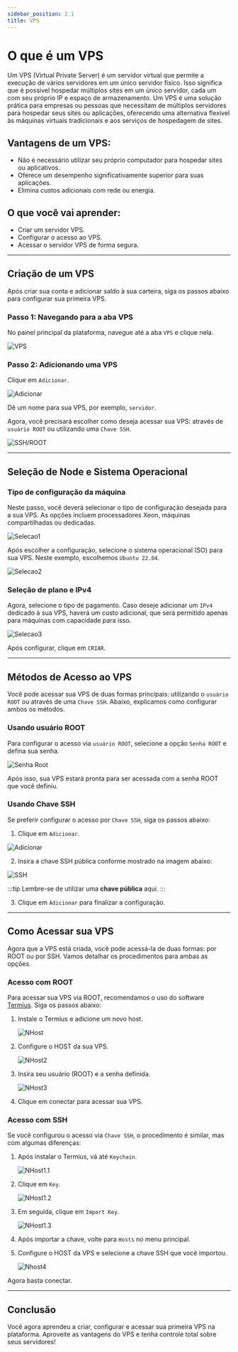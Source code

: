 ```yaml
---
sidebar_position: 2.1
title: VPS
---
```


# O que é um VPS

Um VPS (Virtual Private Server) é um servidor virtual que permite a execução de vários servidores em um único servidor físico. Isso significa que é possível hospedar múltiplos sites em um único servidor, cada um com seu próprio IP e espaço de armazenamento. Um VPS é uma solução prática para empresas ou pessoas que necessitam de múltiplos servidores para hospedar seus sites ou aplicações, oferecendo uma alternativa flexível às máquinas virtuais tradicionais e aos serviços de hospedagem de sites.

## Vantagens de um VPS:

- Não é necessário utilizar seu próprio computador para hospedar sites ou aplicativos.
- Oferece um desempenho significativamente superior para suas aplicações.
- Elimina custos adicionais com rede ou energia.

## O que você vai aprender:

- Criar um servidor VPS.
- Configurar o acesso ao VPS.
- Acessar o servidor VPS de forma segura.

---

## Criação de um VPS

Após criar sua conta e adicionar saldo à sua carteira, siga os passos abaixo para configurar sua primeira VPS.

### Passo 1: Navegando para a aba VPS

No painel principal da plataforma, navegue até a aba `VPS` e clique nela.

![VPS](../static/img/prints/vps/vps.png)

### Passo 2: Adicionando uma VPS

Clique em `Adicionar`.

![Adicionar](../static/img/prints/vps/adicionar-vps.png)

Dê um nome para sua VPS, por exemplo, `servidor`.

Agora, você precisará escolher como deseja acessar sua VPS: através de `usuário ROOT` ou utilizando uma `Chave SSH`.

![SSH/ROOT](../static/img/prints/vps/ssh-ou-root.png)

---

## Seleção de Node e Sistema Operacional

### Tipo de configuração da máquina

Neste passo, você deverá selecionar o tipo de configuração desejada para a sua VPS. As opções incluem processadores Xeon, máquinas compartilhadas ou dedicadas.

![Selecao1](../static/img/prints/vps/datacenter-1.png)

Após escolher a configuração, selecione o sistema operacional (SO) para sua VPS. Neste exemplo, escolhemos `Ubuntu 22.04`.

![Selecao2](../static/img/prints/vps/sistema.png)

### Seleção de plano e IPv4

Agora, selecione o tipo de pagamento. Caso deseje adicionar um `IPv4` dedicado à sua VPS, haverá um custo adicional, que será permitido apenas para máquinas com capacidade para isso.

![Selecao3](../static/img/prints/vps/plano.png)

Após configurar, clique em `CRIAR`.

---

## Métodos de Acesso ao VPS

Você pode acessar sua VPS de duas formas principais: utilizando o `usuário ROOT` ou através de uma `Chave SSH`. Abaixo, explicamos como configurar ambos os métodos.

### Usando usuário ROOT

Para configurar o acesso via `usuário ROOT`, selecione a opção `Senha ROOT` e defina sua senha.

![Senha Root](../static/img/prints/vps/senha-root.png)

Após isso, sua VPS estará pronta para ser acessada com a senha ROOT que você definiu.

### Usando Chave SSH

Se preferir configurar o acesso por `Chave SSH`, siga os passos abaixo:

1. Clique em `Adicionar`.

![Adicionar](../static/img/prints/vps/adicionar-chave.png)

2. Insira a chave SSH pública conforme mostrado na imagem abaixo:

![SSH](../static/img/prints/vps/chave-shh.png)

:::tip
Lembre-se de utilizar uma **chave pública** aqui.
:::

3. Clique em `Adicionar` para finalizar a configuração.

---

## Como Acessar sua VPS

Agora que a VPS está criada, você pode acessá-la de duas formas: por ROOT ou por SSH. Vamos detalhar os procedimentos para ambas as opções.

### Acesso com ROOT

Para acessar sua VPS via ROOT, recomendamos o uso do software [Termius](https://termius.com/). Siga os passos abaixo:

1. Instale o Termius e adicione um novo host.

   ![NHost](../../static/img/prints/vps/nhost1.png)

2. Configure o HOST da sua VPS.

   ![NHost2](../../static/img/prints/vps/nhost2.png)

3. Insira seu usuário (ROOT) e a senha definida.

   ![NHost3](../../static/img/prints/vps/nhost3.png)

4. Clique em conectar para acessar sua VPS.

### Acesso com SSH

Se você configurou o acesso via `Chave SSH`, o procedimento é similar, mas com algumas diferenças:

1. Após instalar o Termius, vá até `Keychain`.

   ![NHost1.1](../../static/img/prints/vps/keychain.png)

2. Clique em `Key`.

   ![NHost1.2](../../static/img/prints/vps/key.png)

3. Em seguida, clique em `Import Key`.

   ![NHost1.3](../../static/img/prints/vps/import-key.png)

4. Após importar a chave, volte para `Hosts` no menu principal.

5. Configure o HOST da VPS e selecione a chave SSH que você importou.

   ![Nhost4](../../static/img/prints/vps/usando-key.png)

Agora basta conectar.

---

## Conclusão

Você agora aprendeu a criar, configurar e acessar sua primeira VPS na plataforma. Aproveite as vantagens do VPS e tenha controle total sobre seus servidores!
